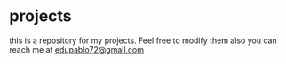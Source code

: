 # projects
this is a repository for my projects. Feel free to modify them
also you can reach me at edupablo72@gmail.com
